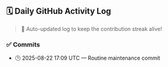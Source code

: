 ## 🗓️ Daily GitHub Activity Log

> 🤖 Auto-updated log to keep the contribution streak alive!

### ✅ Commits

- 🕒 2025-08-22 17:09 UTC — Routine maintenance commit

